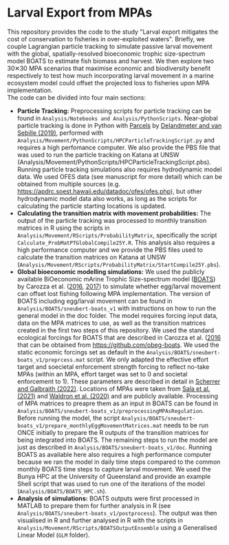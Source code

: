 # Larval Export from MPAs

This repository provides the code to the study "Larval export mitigates the cost of conservation to fisheries in over-exploited waters". Briefly, we couple Lagrangian particle tracking to simulate passive larval movement with the global, spatially-resolved bioeconomic trophic size-spectrum model BOATS to estimate fish biomass and harvest. We then explore two 30✕30 MPA scenarios that maximise economic and biodiversity benefit respectively to test how much incorporating larval movement in a marine ecosystem model could offset the projected loss to fisheries upon MPA implementation. 
<br>
The code can be divided into four main sections:
<br>
* **Particle Tracking:** Preprocessing scripts for particle tracking can be found in `Analysis/Notebooks and Analysis/PythonScripts`. Near-global particle tracking is done in Python with [Parcels](https://oceanparcels.org/#whatisparcels) by [Delandmeter and van Sebille (2019)](https://www.geosci-model-dev.net/12/3571/2019/gmd-12-3571-2019.html), performed with `Analysis/Movement/PythonScripts/HPCParticleTrackingScript.py` and requires a high perfomance computer. We also provide the PBS file that was used to run the particle tracking on Katana at UNSW (Analysis/Movement/PythonScripts/HPCParticleTrackingScript.pbs). Running particle tracking simulations also requires hydrodynamic model data. We used OFES data (see manuscript for more detail) which can be obtained from multiple sources (e.g. https://apdrc.soest.hawaii.edu/datadoc/ofes/ofes.php), but other hydrodynamic model data also works, as long as the scripts for calculating the particle starting locations is updated. 
* **Calculating the transition matrix with movement probabilities:** The output of the particle tracking was processed to monthly transition matrices in R using the scripts in `Analysis/Movement/RScripts/ProbabilityMatrix`, specifically the script `Calculate_ProbMatPTGlobalCompile25Y.R`. This analysis also requires a high performance computer and we provide the PBS files used to calculate the transition matrices on Katana at UNSW (`Analysis/Movement/RScripts/ProbabilityMatrix/StartCompile25Y.pbs`).
* **Global bioeconomic modelling simulations:** We used the publicly available BiOeconomic mArine Trophic Size-spectrum model ([BOATS](https://github.com/obeg-boats)) by Carozza et al. ([2016](https://earthsystemdynamics.org/wp-content/uploads/2018/05/Carozza-GMD-2016-BOATS.pdf), [2017](https://earthsystemdynamics.org/wp-content/uploads/2018/05/Carozza-PLoS-2017-BOATS.pdf)) to simulate whether egg/larval movement can offset lost fishing following MPA implementation. The version of BOATS including egg/larval movement can be found in `Analysis/BOATS/sneubert-boats_v1` with instructions on how to run the general model in the doc folder. The model requires forcing input data, data on the MPA matrices to use, as well as the transition matrices created in the first two steps of this repository. We used the standard ecological forcings for BOATS that are described in Carozza et al. ([2016](https://earthsystemdynamics.org/wp-content/uploads/2018/05/Carozza-GMD-2016-BOATS.pdf) that can be obtained from https://github.com/obeg-boats. We used the static economic forcings set as default in the `Analysis/BOATS/sneubert-boats_v1/preprcess.mat` script. We only adapted the effective effort target and soecietal enforcement strength forcing to reflect no-take MPAs (within an MPA, effort target was set to 0 and societal enforcement to 1). These parameters are described in detail in [Scherrer and Galbraith (2022)](https://doi.org/10.1093/icesjms/fsaa109). Locations of MPAs were taken from [Sala et al. (2021)](https://www.nature.com/articles/s41586-021-03371-z) and [Waldron et al. (2020)](https://www.conservation.cam.ac.uk/files/waldron_report_30_by_30_publish.pdf) and are publicly available. Processing of MPA matrices to preapre them as an input in BOATS can be found in `Analysis/BOATS/sneubert-boats_v1/preprocessingMPAsRegulation`. Before running the model, the script `Analysis/BOATS/sneubert-boats_v1/prepare_monthlyEggMovementMatrices.mat` needs to be run ONCE initially to prepare the R outputs of the transition matrices for being integrated into BOATS. The remaining steps to run the model are just as described in `Analysis/BOATS/sneubert-boats_v1/doc`. Running BOATS as available here also requires a high performance computer because we ran the model in daily time steps compared to the common monthly BOATS time steps to capture larval movement. We used the Bunya HPC at the University of Queensland and provide an example Shell script that was used to run one of the iterations of the model (`Analysis/BOATS/BOATS_HPC.sh`).
* **Analysis of simulations:** BOATS outputs were first processed in MATLAB to prepare them for further analysis in R (see `Analysis/BOATS/sneubert-boats_v1/postprocess`). The output was then visualised in R and further analysed in R with the scripts in `Analysis/Movement/RScripts/BOATSOutputEnsemble` using a Generalised Linear Model (`GLM` folder).
